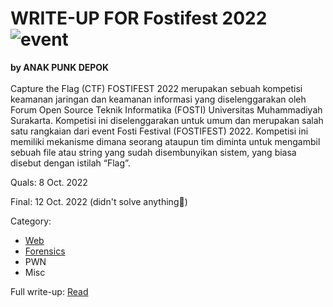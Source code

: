 # WRITE-UP FOR Fostifest 2022 ![event](https://img.shields.io/badge/-event-blue?style=flat)

<b>by ANAK PUNK DEPOK</b><br><br>
Capture the Flag (CTF) FOSTIFEST 2022 merupakan sebuah
kompetisi keamanan jaringan dan keamanan informasi yang
diselenggarakan oleh Forum Open Source Teknik Informatika
(FOSTI) Universitas Muhammadiyah Surakarta. Kompetisi ini
diselenggarakan untuk umum dan merupakan salah satu rangkaian
dari event Fosti Festival (FOSTIFEST) 2022. Kompetisi ini memiliki
mekanisme dimana seorang ataupun tim diminta untuk mengambil
sebuah file atau string yang sudah disembunyikan sistem, yang
biasa disebut dengan istilah “Flag”.

Quals: 8 Oct. 2022

Final: 12 Oct. 2022 (didn't solve anything🥲)

Category:

- [Web](/Fostifest%202022/Web/qr-stalk/)
- [Forensics](/Fostifest%202022/Forensics/)
- PWN
- Misc

Full write-up: [Read](/Fostifest%202022/FOSTIFESTCTF_ANAK%20PUNK%20DEPOK.pdf)
